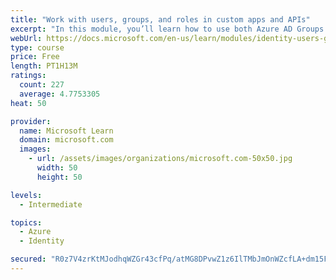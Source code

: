 ```yaml
---
title: "Work with users, groups, and roles in custom apps and APIs"
excerpt: "In this module, you’ll learn how to use both Azure AD Groups and Application Roles to provide fine grained access control to an application."
webUrl: https://docs.microsoft.com/en-us/learn/modules/identity-users-groups-approles/
type: course
price: Free
length: PT1H13M
ratings:
  count: 227
  average: 4.7753305
heat: 50

provider:
  name: Microsoft Learn
  domain: microsoft.com
  images:
    - url: /assets/images/organizations/microsoft.com-50x50.jpg
      width: 50
      height: 50

levels:
  - Intermediate

topics:
  - Azure
  - Identity

secured: "R0z7V4zrKtMJodhqWZGr43cfPq/atMG8DPvwZ1z6IlTMbJmOnWZcfLA+dm15Fmysdmzp9z6AfBllDnrzxDhrc015+AsZrTK3cpgnWDAj5UHNebh6IGT8/tt6qfwOlUVEObkiqKyQAtDRYnLlqp1EUqUIsG+DLqcT+1r/Oj7YqTrZxjIjqjZ3fKHbKqOHMr8e5GF6BwinKNH7m1vXMf+hV+IRZwnuRimECi+Pk2PL5Jyztc6xtT5JQJmC55V/Tf56OmwvU2/RNQdNORi4uQbQGhFCEMZNiRCqDXt0HNlECXDHXKGqj/5Zsn6uAB/dttnL4zyZQ3BSzLv1NIwlZkzEbw6cy2YGNr2fxl83pLMYel1gmQrV52Nf1wWi85AYQ91L9H0cvMyKNmsbb6wcYsQ7AarYaBE8TCJYcMgqy/1cuAM=;0mEtx7mIP7ElYLUeo+iOkA=="
---
```



